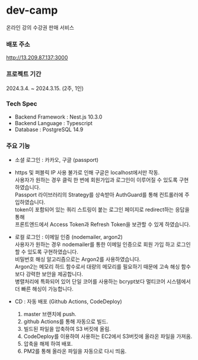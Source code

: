# dev-camp

온라인 강의 수강권 판매 서비스

### 배포 주소

http://13.209.87.137:3000

### 프로젝트 기간

2024.3.4. ~ 2024.3.15. (2주, 1인)

### Tech Spec

- Backend Framework : Nest.js 10.3.0
- Backend Language : Typescript
- Database : PostgreSQL 14.9

### 주요 기능

- 소셜 로그인 : 카카오, 구글 (passport)
- https 및 퍼블릭 IP 사용 불가로 인해 구글은 localhost에서만 작동.  
  사용자가 원하는 경우 클릭 한 번에 회원가입과 로그인이 이루어질 수 있도록 구현하였습니다.  
  Passport 라이브러리의 Strategy를 상속받아 AuthGuard를 통해 컨트롤러에 주입하였습니다.  
  token이 포함되어 있는 쿼리 스트링이 붙는 로그인 페이지로 redirect하는 응답을 통해  
  프론트엔드에서 Access Token과 Refresh Token을 보관할 수 있게 하였습니다.

- 로컬 로그인 : 이메일 인증 (nodemailer, argon2)  
  사용자가 원하는 경우 nodemailer를 통한 이메일 인증으로 회원 가입 하고 로그인 할 수 있도록 구현하였습니다.  
  비밀번호 해싱 알고리즘으로는 Argon2를 사용하였습니다.  
  Argon2는 메모리 하드 함수로서 대량의 메모리를 필요하기 때문에 고속 해싱 함수보다 강력한 보안을 제공합니다.  
  병렬처리에 특화되어 있어 단일 코어를 사용하는 bcrypt보다 멀티코어 시스템에서 더 빠른 해싱이 가능합니다.

- CD : 자동 배포 (Github Actions, CodeDeploy)
  1. master 브랜치에 push.
  2. github Actions를 통해 자동으로 빌드.
  3. 빌드된 파일을 압축하여 S3 버킷에 올림.
  4. CodeDeploy를 이용하여 사용하는 EC2에서 S3버킷에 올라온 파일을 가져옴.
  5. 압축을 해제 하여 배포.
  6. PM2를 통해 올라온 파일을 자동으로 다시 띄움.
